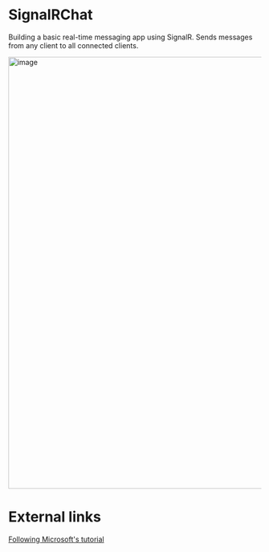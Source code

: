 # SignalRChat
Building a basic real-time messaging app using SignalR. Sends messages from any client to all connected clients.

<img width="2899" height="860" alt="image" src="https://github.com/user-attachments/assets/e7506104-5af8-4ea1-80e6-5a3271ac1d45" />


# External links
[Following Microsoft's tutorial](https://learn.microsoft.com/en-us/aspnet/core/tutorials/signalr?view=aspnetcore-9.0&tabs=visual-studio#create-a-web-app-project)
